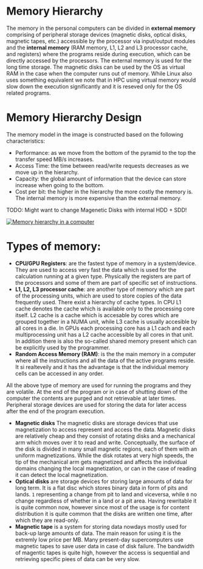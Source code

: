 # Memory Hierarchy
The memory in the personal computers can be divided in **external memory** comprising of peripheral storage devices (magnetic disks, optical disks, magnetic tapes, etc.) accessible by the processor via input/output modules and the **internal memory** (RAM memory, L1, L2 and L3 processor cache, and registers) where the programs reside during execution, which can be directly accessed by the processors. The external memory is used for the long time storage. The magnetic disks can be used by the OS as virtual RAM in the case when the computer runs out of memory. While Linux also uses something equivalent we note that in HPC using virtual memory would slow down the execution significantly and it is reseved only for the OS related programs.

# Memory Hierarchy Design
The memory model in the image is constructed based on the following characteristics: 
* Performance: as we move from the bottom of the pyramid to the top the transfer speed MB/s increases.
* Access Time: the time between read/write requests decreases as we move up in the hierarchy.
* Capacity: the global amount of information that the device can store increase when going to the bottom.
* Cost per bit: the higher in the hierarchy the more costly the memory is. The internal memory is more expensive than the external memory.

TODO: Might want to change Magenetic Disks with internal HDD + SDD!

[![Memory hierarchy in a computer](https://media.geeksforgeeks.org/wp-content/uploads/Untitled-drawing-4-4.png)](https://media.geeksforgeeks.org/wp-content/uploads/Untitled-drawing-4-4.png)
# Types of memory:
*  **CPU/GPU Registers**: are the fastest type of memory in a system/device. They are used to access very fast the data which is used for the calculation running at a given type. Physically the registers are part of the processors and some of them are part of specific set of instructions.
*  **L1, L2, L3 processor cache**:  are another type of memory which are part of the processing units, which are used to store copies of the data frequently used.  There exist a hierarchy of cache types. In CPU L1 cache denotes the cache which is available only to the processing core itself. L2 cache is a cache which is accesable by cores which are grouped together in a NUMA unit, while L3 cache is usually accesible by all cores in a die. In GPUs each processing core has a L1 cach and each multiprocessing unit has a L2 cache accessible by all cores in that unit. In addition there is also the so-called shared memory present which can be explicitly used by the programmer. 
*  **Random Access Memory (RAM)**: is the the main memory in a computer where all the instructions  and all the data of the active programs reside. It si realteveily and it has the advantage is that the individual memory cells can be accessed in any order. 

All the above type of memory are used for running the programs and they are volatile. At the end of the program or in case of shutting down of the computer the contents are purged and not retrievable at later times.  Peripheral storage devices are used for storing the data for later access after the end of the program execution. 


* **Magnetic disks** The magnetic disks are storage devices that use magnetization to access represent and access the data. Magnetic disks are relatively cheap and they consist of rotating disks and a mechanical arm which moves over it to read and write. Conceptually, the surface of the disk is divided in many small magnetic regions, each of them with an uniform magnetizations. While the disk rotates at very high speeds, the tip of the mechanical arm gets magnetized and affects the individual domains changing the local magnetization, or can in the case of reading it can detect the local magnetization. 
* **Optical disks** are storage devices for storing large amounts of data for long term. It is a flat disc which stores binary data in form of pits and lands. `1` representing a change from pit to land and viceversa, while `0` no change regardless of whether in a land or a pit area. Having rewritable it is quite common  now, however since most of the usage is for content distribution it is quite common that the disks are written one time, after which they are read-only. 
* **Magnetic tape** is a system for storing data nowdays mostly used  for back-up large amounts of data. The main reason for using it is the extremly low price per MB. Many present-day supercomputers use magnetic tapes to save user data in case of disk failure. The bandwidth of magentic tapes is quite high, however the access is sequential and retrieving specific piees of data can be very slow. 
